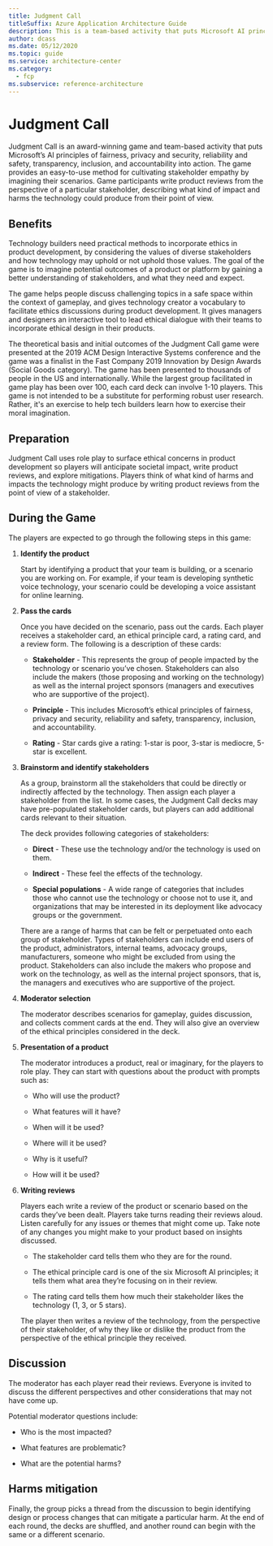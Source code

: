 ```yaml
---
title: Judgment Call
titleSuffix: Azure Application Architecture Guide
description: This is a team-based activity that puts Microsoft AI principles into action.
author: dcass
ms.date: 05/12/2020
ms.topic: guide
ms.service: architecture-center
ms.category:
  - fcp
ms.subservice: reference-architecture
---
```


# Judgment Call

Judgment Call is an award-winning game and team-based activity that puts Microsoft’s AI principles of fairness, privacy and security, reliability and safety, transparency, inclusion, and accountability into action. The game provides an easy-to-use method for cultivating stakeholder empathy by imagining their scenarios. Game participants write product reviews from the perspective of a particular stakeholder, describing what kind of impact and harms the technology could produce from their point of view.

## Benefits

Technology builders need practical methods to incorporate ethics in product development, by considering the values of diverse stakeholders and how technology may uphold or not uphold those values. The goal of the game is to imagine potential outcomes of a product or platform by gaining a better understanding of stakeholders, and what they need and expect.  

The game helps people discuss challenging topics in a safe space within the context of gameplay, and gives technology creator a vocabulary to facilitate ethics discussions during product development. It gives managers and designers an interactive tool to lead ethical dialogue with their teams to incorporate ethical design in their products.  

The theoretical basis and initial outcomes of the Judgment Call game were presented at the 2019 ACM Design Interactive Systems conference and the game was a finalist in the Fast Company 2019 Innovation by Design Awards (Social Goods category). The game has been presented to thousands of people in the US and internationally. While the largest group facilitated in game play has been over 100, each card deck can involve 1-10 players. This game is not intended to be a substitute for performing robust user research. Rather, it's an exercise to help tech builders learn how to exercise their moral imagination.

## Preparation

Judgment Call uses role play to surface ethical concerns in product development so players will anticipate societal impact, write product reviews, and explore mitigations. Players think of what kind of harms and impacts the technology might produce by writing product reviews from the point of view of a stakeholder.

## During the Game

The players are expected to go through the following steps in this game:

1. **Identify the product**
  
    Start by identifying a product that your team is building, or a scenario you are working on. For example, if your team is developing synthetic voice technology, your scenario could be developing a voice assistant for online learning.

1. **Pass the cards**
   
    Once you have decided on the scenario, pass out the cards. Each player receives a stakeholder card, an ethical principle card, a rating card, and a review form. The following is a description of these cards:

      - **Stakeholder** - This represents the group of people impacted by the technology or scenario you’ve chosen. Stakeholders can also include the makers (those proposing and working on the technology) as well as the internal project sponsors (managers and executives who are supportive of the project).

      - **Principle** - This includes Microsoft’s ethical principles of fairness, privacy and security, reliability and safety, transparency, inclusion, and accountability.

      - **Rating** - Star cards give a rating: 1-star is poor, 3-star is mediocre, 5-star is excellent.

1. **Brainstorm and identify stakeholders**
    
    As a group, brainstorm all the stakeholders that could be directly or indirectly affected by the technology. Then assign each player a stakeholder from the list. In some cases, the Judgment Call decks may have pre-populated stakeholder cards, but players can add additional cards relevant to their situation.

    The deck provides following categories of stakeholders:
      
      - **Direct** - These use the technology and/or the technology is used on them.
      
      - **Indirect** - These feel the effects of the technology.
      
      - **Special populations** - A wide range of categories that includes those who cannot use the technology or choose not to use it, and organizations that may be interested in its deployment like advocacy groups or the government.
      
    There are a range of harms that can be felt or perpetuated onto each group of stakeholder. Types of stakeholders can include end users of the product, administrators, internal teams, advocacy groups, manufacturers, someone who might be excluded from using the product. Stakeholders can also include the makers who propose and work on the technology, as well as the internal project sponsors, that is, the managers and executives who are supportive of the project.
 
1. **Moderator selection**
 
    The moderator describes scenarios for gameplay, guides discussion, and collects comment cards at the end. They will also give an overview of the ethical principles considered in the deck.

1. **Presentation of a product**

    The moderator introduces a product, real or imaginary, for the players to role play. They can start with questions about the product with prompts such as:
    
      - Who will use the product? 

      - What features will it have? 

      - When will it be used? 

      - Where will it be used? 

      - Why is it useful? 

      - How will it be used? 
      
 1. **Writing reviews**
 
    Players each write a review of the product or scenario based on the cards they’ve been dealt. Players take turns reading their reviews aloud. Listen carefully for any issues or themes that might come up. Take note of any changes you might make to your product based on insights discussed.
    
      - The stakeholder card tells them who they are for the round. 

      - The ethical principle card is one of the six Microsoft AI principles; it tells them what area they’re focusing on in their review. 

      - The rating card tells them how much their stakeholder likes the technology (1, 3, or 5 stars). 

    The player then writes a review of the technology, from the perspective of their stakeholder, of why they like or dislike the product from the perspective of the ethical principle they received. 

## Discussion

The moderator has each player read their reviews. Everyone is invited to discuss the different perspectives and other considerations that may not have come up.

Potential moderator questions include: 

- Who is the most impacted? 

- What features are problematic? 

- What are the potential harms? 

## Harms mitigation 

Finally, the group picks a thread from the discussion to begin identifying design or process changes that can mitigate a particular harm. At the end of each round, the decks are shuffled, and another round can begin with the same or a different scenario. 



